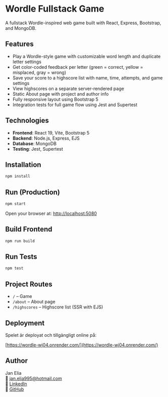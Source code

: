 # Wordle Fullstack Game

A fullstack Wordle-inspired web game built with React, Express, Bootstrap, and MongoDB.

## Features

- Play a Wordle-style game with customizable word length and duplicate letter settings
- Get color-coded feedback per letter (green = correct, yellow = misplaced, gray = wrong)
- Save your score to a highscore list with name, time, attempts, and game settings
- View highscores on a separate server-rendered page
- Static About page with project and author info
- Fully responsive layout using Bootstrap 5
- Integration tests for full game flow using Jest and Supertest

## Technologies

- **Frontend**: React 19, Vite, Bootstrap 5
- **Backend**: Node.js, Express, EJS
- **Database**: MongoDB
- **Testing**: Jest, Supertest

## Installation

```bash
npm install
```

## Run (Production)

```bash
npm start
```

Open your browser at: [http://localhost:5080](http://localhost:5080)

## Build Frontend

```bash
npm run build
```

## Run Tests

```bash
npm test
```

## Project Routes

- `/` – Game
- `/about` – About page
- `/highscores` – Highscore list (SSR with EJS)

## Deployment

Spelet är deployat och tillgängligt online på:

[https://wordle-wj04.onrender.com/](https://wordle-wj04.onrender.com/)

## Author

Jan Elia  
📧 jan.elia995@hotmail.com  
🔗 [LinkedIn](https://www.linkedin.com/in/jan-elia-8001a7231/)  
🐙 [GitHub](https://github.com/jan-elia-24)